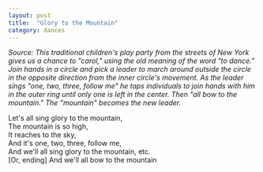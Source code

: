 ```yaml
---
layout: post
title:  "Glory to the Mountain"
category: dances
---
```


_Source: This traditional children's play party from the streets of New York
gives us a chance to "carol," using the old meaning of the word "to dance." Join
hands in a circle and pick a leader to march around outside the circle in the
opposite direction from the inner circle's movement. As the leader sings "one,
two, three, follow me" he taps individuals to join hands with him in the outer
ring until only one is left in the center. Then "all bow to the mountain." The
"mountain" becomes the new leader._

Let's all sing glory to the mountain,  
The mountain is so high,  
It reaches to the sky,  
And it's one, two, three, follow me,  
And we'll all sing glory to the mountain, etc.  
[Or, ending] And we'll all bow to the mountain